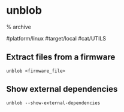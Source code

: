 # unblob

% archive

#platform/linux #target/local #cat/UTILS 

## Extract files from a firmware
```
unblob <firmware_file>
```

## Show external dependencies
```
unblob --show-external-dependencies
```
